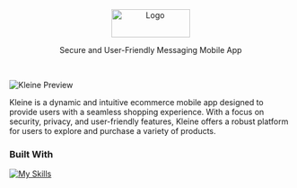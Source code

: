 <div align="center">
  <a href="https://github.com/your-username/kleine">
    <img src="https://github.com/Mohsin-mw/Kleine/assets/122507740/f4677bef-c163-4256-b371-3190dd2dba2b" alt="Logo" width="140" height="50">
  </a>

  <p align="center">
    Secure and User-Friendly Messaging Mobile App
  </p>
</div>




<!-- PROJECT LOGO -->
<br />



![Kleine Preview](https://github.com/Mohsin-mw/Kleine/assets/122507740/14a125bf-017a-48c4-9bb1-d5438a3dca03)

Kleine is a dynamic and intuitive ecommerce mobile app designed to provide users with a seamless shopping experience. With a focus on security, privacy, and user-friendly features, Kleine offers a robust platform for users to explore and purchase a variety of products.

### Built With
[![My Skills](https://skillicons.dev/icons?i=react,ts,nodejs,express,mongodb)](https://skillicons.dev)

